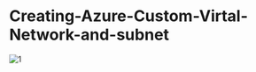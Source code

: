 # Creating-Azure-Custom-Virtal-Network-and-subnet
![1](https://github.com/Donhadley22/Creating-Azure-Custom-Virtal-Network-and-subnet-2/assets/86045708/9ceafd2f-0612-40f1-ab2c-bf6539a0de26)
